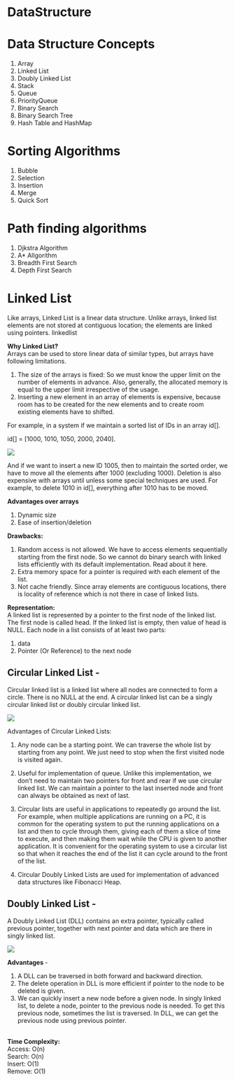 # DataStructure

# Data Structure Concepts

1. Array
2. Linked List
3. Doubly Linked List
4. Stack
5. Queue
6. PriorityQueue
7. Binary Search
8. Binary Search Tree
9. Hash Table and HashMap

# Sorting Algorithms
1. Bubble
2. Selection
3. Insertion
4. Merge
5. Quick Sort

# Path finding algorithms
1. Djkstra Algorithm
2. A* Allgorithm
3. Breadth First Search
4. Depth First Search




# Linked List
Like arrays, Linked List is a linear data structure. Unlike arrays, linked list elements are not stored at contiguous location; the elements are linked using pointers.
linkedlist

<b>Why Linked List?</b> <br>
Arrays can be used to store linear data of similar types, but arrays have following limitations.
1) The size of the arrays is fixed: So we must know the upper limit on the number of elements in advance. Also, generally, the allocated memory is equal to the upper limit irrespective of the usage.
2) Inserting a new element in an array of elements is expensive, because room has to be created for the new elements and to create room existing elements have to shifted.

For example, in a system if we maintain a sorted list of IDs in an array id[].

id[] = [1000, 1010, 1050, 2000, 2040].

![](https://www.geeksforgeeks.org/wp-content/uploads/gq/2013/03/Linkedlist.png)

And if we want to insert a new ID 1005, then to maintain the sorted order, we have to move all the elements after 1000 (excluding 1000).
Deletion is also expensive with arrays until unless some special techniques are used. For example, to delete 1010 in id[], everything after 1010 has to be moved.

<b> Advantages over arrays </b>
1) Dynamic size
2) Ease of insertion/deletion

<b> Drawbacks: </b>
1) Random access is not allowed. We have to access elements sequentially starting from the first node. So we cannot do binary search with linked lists efficiently with its default implementation. Read about it here.
2) Extra memory space for a pointer is required with each element of the list.
3) Not cache friendly. Since array elements are contiguous locations, there is locality of reference which is not there in case of linked lists.

<b> Representation: </b> <br>
A linked list is represented by a pointer to the first node of the linked list. The first node is called head. If the linked list is empty, then value of head is NULL.
Each node in a list consists of at least two parts:
1) data
2) Pointer (Or Reference) to the next node

## Circular Linked List -
Circular linked list is a linked list where all nodes are connected to form a circle. There is no NULL at the end. A circular linked list can be a singly circular linked list or doubly circular linked list.

![](https://cdncontribute.geeksforgeeks.org/wp-content/uploads/CircularLinkeList.png)

Advantages of Circular Linked Lists: <br>
1) Any node can be a starting point. We can traverse the whole list by starting from any point. We just need to stop when the first visited node is visited again.

2) Useful for implementation of queue. Unlike this implementation, we don’t need to maintain two pointers for front and rear if we use circular linked list. We can maintain a pointer to the last inserted node and front can always be obtained as next of last.

3) Circular lists are useful in applications to repeatedly go around the list. For example, when multiple applications are running on a PC, it is common for the operating system to put the running applications on a list and then to cycle through them, giving each of them a slice of time to execute, and then making them wait while the CPU is given to another application. It is convenient for the operating system to use a circular list so that when it reaches the end of the list it can cycle around to the front of the list.

4) Circular Doubly Linked Lists are used for implementation of advanced data structures like Fibonacci Heap.

## Doubly Linked List -

A Doubly Linked List (DLL) contains an extra pointer, typically called previous pointer, together with next pointer and data which are there in singly linked list.

![](https://www.geeksforgeeks.org/wp-content/uploads/gq/2014/03/DLL1.png)

<b> Advantages </b> - <br>
1) A DLL can be traversed in both forward and backward direction.
2) The delete operation in DLL is more efficient if pointer to the node to be deleted is given.
3) We can quickly insert a new node before a given node.
In singly linked list, to delete a node, pointer to the previous node is needed. To get this previous node, sometimes the list is traversed. In DLL, we can get the previous node using previous pointer.<br>
<br>
<b>Time Complexity:</b><br>
Access: O(n)<br>
Search: O(n)<br>
Insert: O(1)<br>
Remove: O(1)<br>
